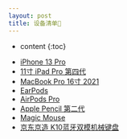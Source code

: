 ```yaml
---
layout: post
title: 设备清单🧾
---
```



* content
{:toc}


- <a href="https://support.apple.com/kb/SP852">iPhone 13 Pro</a>
- <a href="https://support.apple.com/kb/SP882">11寸 iPad Pro 第四代</a>
- <a href="https://support.apple.com/kb/SP858">MacBook Pro 16寸 2021</a>
- <a href="https://www.apple.com.cn/shop/product/MNHF2FE/A">EarPods</a>
- <a href="https://support.apple.com/kb/SP811">AirPods Pro</a>
- <a href="https://support.apple.com/kb/SP786?">Apple Pencil 第二代</a>
- <a href="https://support.apple.com/kb/SP730">Magic Mouse</a>
- <a href="https://item.jd.com/100027917690.html">京东京造 K10蓝牙双模机械键盘</a>